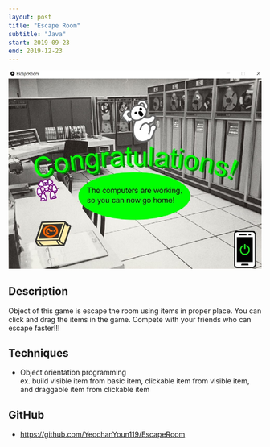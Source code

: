 ```yaml
---
layout: post
title: "Escape Room"
subtitle: "Java"
start: 2019-09-23
end: 2019-12-23
---
```

<div class="container">
    <div class="row">
        <div class="col-sm-6">
            <p><img src="/assets/images/20200831_175509 (2).jpg" alt="EscapeRoom game image" max-width="100%" max-height="100%"></p>
        </div>
        <div class="col-sm-6">
            <h2>Description</h2>
            <p> Object of this game is escape the room using items in proper place. You can click and drag the items in the game. Compete with your friends who can escape faster!!!</p>
            <h2>Techniques</h2>
            <ul>
            <li>Object orientation programming<br>
            ex. build visible item from basic item, clickable item from visible item, and draggable item from clickable item</li>
            </ul>
            <h2>GitHub</h2>
            <ul>
            <li><a href="https://github.com/YeochanYoun119/EscapeRoom">https://github.com/YeochanYoun119/EscapeRoom</a></li>
            </ul>         
        </div>
    </div>
</div>